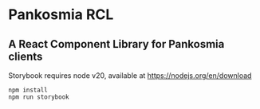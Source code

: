 # Pankosmia RCL
## A React Component Library for Pankosmia clients

Storybook requires node v20, available at https://nodejs.org/en/download

```
npm install
npm run storybook
```